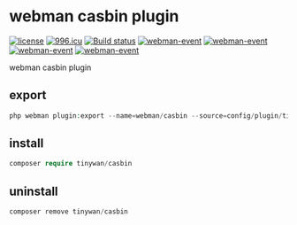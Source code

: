 # webman casbin plugin

[![license](https://img.shields.io/github/license/Tinywan/casbin)]()
[![996.icu](https://img.shields.io/badge/link-996.icu-red.svg)](https://996.icu)
[![Build status](https://github.com/Tinywan/dnmp/workflows/CI/badge.svg)]()
[![webman-event](https://img.shields.io/github/v/release/tinywan/casbin?include_prereleases)]()
[![webman-event](https://img.shields.io/badge/build-passing-brightgreen.svg)]()
[![webman-event](https://img.shields.io/github/last-commit/tinywan/casbin/main)]()
[![webman-event](https://img.shields.io/github/v/tag/tinywan/casbin?color=ff69b4)]()

webman casbin plugin

## export

```php
php webman plugin:export --name=webman/casbin --source=config/plugin/tinywan/casbin
```

## install

```php
composer require tinywan/casbin
```

## uninstall

```php
composer remove tinywan/casbin
```

